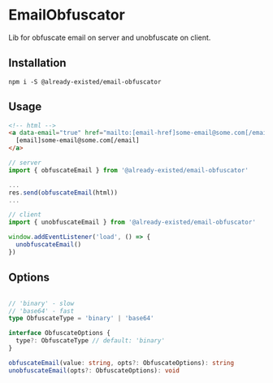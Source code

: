 # EmailObfuscator

Lib for obfuscate email on server and unobfuscate on client.

## Installation

```
npm i -S @already-existed/email-obfuscator
```

## Usage

```html
<!-- html -->
<a data-email="true" href="mailto:[email-href]some-email@some.com[/email-href]">
  [email]some-email@some.com[/email]
</a>
```

```javascript
// server
import { obfuscateEmail } from '@already-existed/email-obfuscator'

...
res.send(obfuscateEmail(html))
...
```

```javascript
// client
import { unobfuscateEmail } from '@already-existed/email-obfuscator'

window.addEventListener('load', () => {
  unobfuscateEmail()
})
```

## Options

```typescript

// 'binary' - slow
// 'base64' - fast
type ObfuscateType = 'binary' | 'base64'

interface ObfuscateOptions {
  type?: ObfuscateType // default: 'binary'
}

obfuscateEmail(value: string, opts?: ObfuscateOptions): string
unobfuscateEmail(opts?: ObfuscateOptions): void
```
